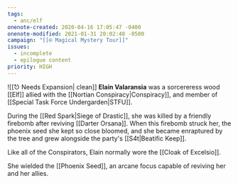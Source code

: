 ```yaml
---
tags:
  - anc/elf
onenote-created: 2020-04-16 17:05:47 -0400
onenote-modified: 2021-01-31 20:02:48 -0500
campaign: "[[⍟ Magical Mystery Tour]]"
issues:
  - incomplete
  - epilogue content
priority: HIGH
---
```

![[⎋ Needs Expansion| clean]]
**Elain Valaransia** was a sorcereress wood [[Elf]] allied with the [[Nortian Conspiracy|Conspiracy]], and member of [[Special Task Force Undergarden|STFU]]. 

During the [[Red Spark|Siege of Drastic]], she was killed by a friendly firebomb after reviving [[Darter Orsana]]. When this firebomb struck her, the phoenix seed she kept so close bloomed, and she became enraptured by the tree and grew alongside the party's [[S4t|Beatific Keep]].

Like all of the Conspirators, Elain normally wore the [[Cloak of Excelsio]].

She wielded the [[Phoenix Seed]], an arcane focus capable of reviving her and her allies.
